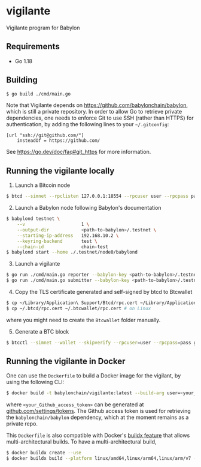 # vigilante

Vigilante program for Babylon

## Requirements

- Go 1.18

## Building

```bash
$ go build ./cmd/main.go
```

Note that Vigilante depends on https://github.com/babylonchain/babylon, which is still a private repository.
In order to allow Go to retrieve private dependencies, one needs to enforce Git to use SSH (rather than HTTPS) for authentication, by adding the following lines to your `~/.gitconfig`:

```
[url "ssh://git@github.com/"]
	insteadOf = https://github.com/
```

See https://go.dev/doc/faq#git_https for more information.

## Running the vigilante locally

1. Launch a Bitcoin node

```bash
$ btcd --simnet --rpclisten 127.0.0.1:18554 --rpcuser user --rpcpass pass --miningaddr SQqHYFTSPh8WAyJvzbAC8hoLbF12UVsE5s
```

2. Launch a Babylon node following Babylon's documentation

```bash
$ babylond testnet \
    --v                     1 \
    --output-dir            <path-to-babylon>/.testnet \
    --starting-ip-address   192.168.10.2 \
    --keyring-backend       test \
    --chain-id              chain-test
$ babylond start --home ./.testnet/node0/babylond
```

3. Launch a vigilante

```bash
$ go run ./cmd/main.go reporter --babylon-key <path-to-babylon>/.testnet/node0/babylond # vigilant reporter
$ go run ./cmd/main.go submitter --babylon-key <path-to-babylon>/.testnet/node0/babylond # vigilant submitter
```

4. Copy the TLS certificate generated and self-signed by btcd to Btcwallet

```bash
$ cp ~/Library/Application\ Support/Btcd/rpc.cert ~/Library/Application\ Support/Btcwallet/rpc.cert # on MacOS
$ cp ~/.btcd/rpc.cert ~/.btcwallet/rpc.cert # on Linux
```

where you might need to create the `Btcwallet` folder manually.

5. Generate a BTC block

```bash
$ btcctl --simnet --wallet --skipverify --rpcuser=user --rpcpass=pass generate 1
```

## Running the vigilante in Docker

One can use the `Dockerfile` to build a Docker image for the vigilant, by using the following CLI:

```bash
$ docker build -t babylonchain/vigilante:latest --build-arg user=<your_Github_username> --build-arg pass=<your_Github_access_token> .
```

where `<your_Github_access_token>` can be generated at [github.com/settings/tokens](https://github.com/settings/tokens).
The Github access token is used for retrieving the `babylonchain/babylon` dependency, which at the moment remains as a private repo.

This `Dockerfile` is also compatible with Docker's [buildx feature](https://docs.docker.com/desktop/multi-arch/) that allows multi-architectural builds. To have a multi-architectural build,

```bash
$ docker buildx create --use
$ docker buildx build --platform linux/amd64,linux/arm64,linux/arm/v7 -t babylonchain/vigilante:latest --build-arg user=<your_Github_username> --build-arg pass=<your_Github_access_token> .
```